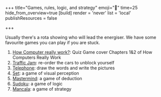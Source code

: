 +++
title="Games, rules, logic, and strategy"
emoji="🎲"
time=25
hide_from_overview=true
[build]
  render = 'never'
  list = 'local'
  publishResources = false

+++

Usually there's a rota showing who will lead the energiser. We have some favourite games you can play if you are stuck.

1. [How Computer really work?](https://kahoot.it/): Quiz Game cover Chapters 1&2 of How Computers Really Work
1. [Traffic Jam](https://www.dr-mikes-math-games-for-kids.com/online-traffic-jam-game.html): re-order the cars to unblock yourself
1. [Telephone](https://garticphone.com/): draw the words and write the pictures
1. [Set](https://www.setgame.com/set/puzzle): a game of visual perception
1. [Mastermind](https://www.webgamesonline.com/mastermind/): a game of deduction
1. [Sudoku](https://www.sudokuweb.org/): a game of logic
1. [Mancala](https://www.mathplayground.com/mancala.html): a game of strategy
